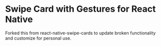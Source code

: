 # Swipe Card with Gestures for React Native

Forked this from react-native-swipe-cards to update broken functionality and customize for personal use.
